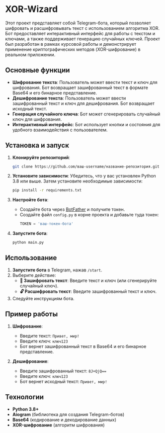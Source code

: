 # XOR-Wizard
Этот проект представляет собой Telegram-бота, который позволяет шифровать и расшифровывать текст с использованием алгоритма XOR. Бот предоставляет интерактивный интерфейс для работы с текстом и ключами, а также поддерживает генерацию случайных ключей. Проект был разработан в рамках курсовой работы и демонстрирует применение криптографических методов (XOR-шифрование) в реальном приложении.

## Основные функции

- **Шифрование текста**: Пользователь может ввести текст и ключ для шифрования. Бот возвращает зашифрованный текст в формате Base64 и его бинарное представление.
- **Дешифрование текста**: Пользователь может ввести зашифрованный текст и ключ для дешифрования. Бот возвращает исходный текст.
- **Генерация случайного ключа**: Бот может сгенерировать случайный ключ для шифрования.
- **Интерактивный интерфейс**: Бот использует кнопки и состояния для удобного взаимодействия с пользователем.

## Установка и запуск

1. **Клонируйте репозиторий**:
   ```bash
   git clone https://github.com/ваш-username/название-репозитория.git
   ```

2. **Установите зависимости**:
   Убедитесь, что у вас установлен Python 3.8 или выше. Затем установите необходимые зависимости:
   ```bash
   pip install -r requirements.txt
   ```

3. **Настройте бота**:
   - Создайте бота через [BotFather](https://core.telegram.org/bots#botfather) и получите токен.
   - Создайте файл `config.py` в корне проекта и добавьте туда токен:
     ```python
     TOKEN = 'ваш-токен-бота'
     ```

4. **Запустите бота**:
   ```bash
   python main.py
   ```

## Использование

1. **Запустите бота** в Telegram, нажав `/start`.
2. Выберите действие:
   - **🔐 Зашифровать текст**: Введите текст и ключ (или сгенерируйте случайный ключ).
   - **🔓 Расшифровать текст**: Введите зашифрованный текст и ключ.
3. Следуйте инструкциям бота.

## Пример работы

1. **Шифрование**:
   - Введите текст: `Привет, мир!`
   - Введите ключ: `ключ123`
   - Бот вернет зашифрованный текст в Base64 и его бинарное представление.

2. **Дешифрование**:
   - Введите зашифрованный текст: `8J+QjQ==`
   - Введите ключ: `ключ123`
   - Бот вернет исходный текст: `Привет, мир!`

## Технологии

- **Python 3.8+**
- **Aiogram** (библиотека для создания Telegram-ботов)
- **Base64** (кодирование и декодирование данных)
- **XOR-шифрование** (алгоритм шифрования)